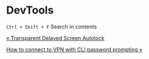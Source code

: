 # DevTools

`Ctrl + Shift + F` Search in contents

[« Transparent Delayed Screen Autolock](transparent-delayed-screen-autolock.html)

[How to connect to VPN with CLI password prompting »](how-to-connect-to-vpn-with-cli-password-prompting.html)


